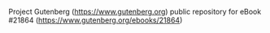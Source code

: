 Project Gutenberg (https://www.gutenberg.org) public repository for eBook #21864 (https://www.gutenberg.org/ebooks/21864)
